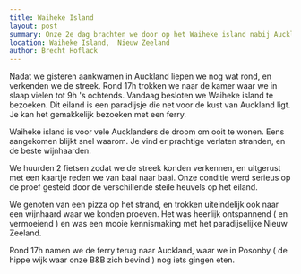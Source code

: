 ```yaml
---
title: Waiheke Island
layout: post
summary: Onze 2e dag brachten we door op het Waiheke island nabij Auckland
location: Waiheke Island,  Nieuw Zeeland
author: Brecht Hoflack
---
```


Nadat we gisteren aankwamen in Auckland liepen we nog wat rond,  en verkenden we de streek.  Rond 17h trokken we naar de kamer waar we in slaap vielen tot 9h 's ochtends.  Vandaag besloten we Waiheke island te bezoeken.  Dit eiland is een paradijsje die net voor de kust van Auckland ligt.  Je kan het gemakkelijk bezoeken met een ferry.

Waiheke island is voor vele Aucklanders de droom om ooit te wonen.  Eens aangekomen blijkt snel waarom.  Je vind er prachtige verlaten stranden,  en de beste wijnhaarden.  

We huurden 2 fietsen zodat we de streek konden verkennen,  en uitgerust met een kaartje reden we van baai naar baai.  Onze conditie werd serieus op de proef gesteld door de verschillende steile heuvels op het eiland.  

We genoten van een pizza op het strand,  en trokken uiteindelijk ook naar een wijnhaard waar we konden proeven.  Het was heerlijk ontspannend ( en vermoeiend ) en was een mooie kennismaking met het paradijselijke Nieuw Zeeland.

Rond 17h namen we de ferry terug naar Auckland,  waar we in Posonby ( de hippe wijk waar onze B&B zich bevind ) nog iets gingen eten.
